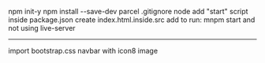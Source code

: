 npm init-y
npm install --save-dev parcel
.gitignore node
add "start" script inside package.json
create index.html.inside.src
add to run: mnpm start and not using live-server

---

import bootstrap.css
navbar with icon8 image
